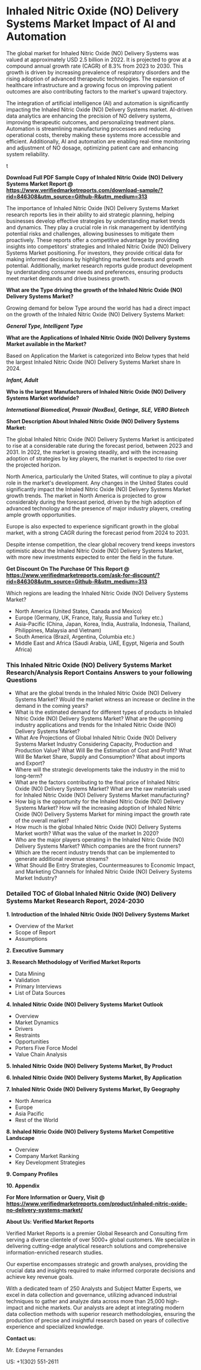 <meta name="title" content="Global Inhaled Nitric Oxide (NO) Delivery Systems Market Impact of AI and Automation"><meta name="description" content="The global market for Inhaled Nitric Oxide (NO) Delivery Systems was valued at approximately USD 2.5 billion in 2022. It is projected to grow at a compound annual grow"><meta name="title" content="Inhaled Nitric Oxide (NO) Delivery Systems Market Size, Share, Scope, Trends, Growth, Opportunities, Analysis, Forecast"><h1>Inhaled Nitric Oxide (NO) Delivery Systems Market Impact of AI and Automation</h1><p>The global market for Inhaled Nitric Oxide (NO) Delivery Systems was valued at approximately USD 2.5 billion in 2022. It is projected to grow at a compound annual growth rate (CAGR) of 8.3% from 2023 to 2030. This growth is driven by increasing prevalence of respiratory disorders and the rising adoption of advanced therapeutic technologies. The expansion of healthcare infrastructure and a growing focus on improving patient outcomes are also contributing factors to the market's upward trajectory.</p><p>The integration of artificial intelligence (AI) and automation is significantly impacting the Inhaled Nitric Oxide (NO) Delivery Systems market. AI-driven data analytics are enhancing the precision of NO delivery systems, improving therapeutic outcomes, and personalizing treatment plans. Automation is streamlining manufacturing processes and reducing operational costs, thereby making these systems more accessible and efficient. Additionally, AI and automation are enabling real-time monitoring and adjustment of NO dosage, optimizing patient care and enhancing system reliability.</p>t</p><p id="" class=""><strong>Download Full PDF Sample Copy of Inhaled Nitric Oxide (NO) Delivery Systems Market Report @ <a href="https://www.verifiedmarketreports.com/download-sample/?rid=846308&utm_source=Github-R&utm_medium=313" target="_blank">https://www.verifiedmarketreports.com/download-sample/?rid=846308&utm_source=Github-R&utm_medium=313</a></strong></p><p>The importance of&nbsp;Inhaled Nitric Oxide (NO) Delivery Systems Market research reports lies in their ability to aid strategic planning, helping businesses develop effective strategies by understanding market trends and dynamics. They play a crucial role in risk management by identifying potential risks and challenges, allowing businesses to mitigate them proactively. These reports offer a competitive advantage by providing insights into competitors' strategies and Inhaled Nitric Oxide (NO) Delivery Systems Market positioning. For investors, they provide critical data for making informed decisions by highlighting market forecasts and growth potential. Additionally, market research reports guide product development by understanding consumer needs and preferences, ensuring products meet market demands and drive business growth.</p><p><strong>What are the&nbsp;Type driving the growth of the Inhaled Nitric Oxide (NO) Delivery Systems Market?</strong></p><p id="" class="">Growing demand for below Type around the world has had a direct impact on the growth of the Inhaled Nitric Oxide (NO) Delivery Systems Market:</p><em><strong>General Type, Intelligent Type</strong></em></p><strong>What are the&nbsp;Applications&nbsp;of Inhaled Nitric Oxide (NO) Delivery Systems Market available in the Market?</strong></p><p id="" class="">Based on Application the Market is categorized into Below types that held the largest Inhaled Nitric Oxide (NO) Delivery Systems Market share In 2024.</p><em><strong>Infant, Adult</strong></em></p><strong>Who is the largest Manufacturers of Inhaled Nitric Oxide (NO) Delivery Systems Market worldwide?</strong></p><p><em><strong>International Biomedical, Praxair (NoxBox), Getinge, SLE, VERO Biotech</strong></em></p><p id="" class=""><strong>Short Description About Inhaled Nitric Oxide (NO) Delivery Systems Market:</strong></p><p>The global Inhaled Nitric Oxide (NO) Delivery Systems Market is anticipated to rise at a considerable rate during the forecast period, between 2023 and 2031. In 2022, the market is growing steadily, and with the increasing adoption of strategies by key players, the market is expected to rise over the projected horizon.</p><p>North America, particularly the United States, will continue to play a pivotal role in the market's development. Any changes in the United States could significantly impact the Inhaled Nitric Oxide (NO) Delivery Systems Market growth trends. The market in North America is projected to grow considerably during the forecast period, driven by the high adoption of advanced technology and the presence of major industry players, creating ample growth opportunities.</p><p>Europe is also expected to experience significant growth in the global market, with a strong CAGR during the forecast period from 2024 to 2031.</p><p>Despite intense competition, the clear global recovery trend keeps investors optimistic about the Inhaled Nitric Oxide (NO) Delivery Systems Market, with more new investments expected to enter the field in the future.</p><p id="" class=""><strong>Get Discount On The Purchase Of This Report @ <a href="https://www.verifiedmarketreports.com/ask-for-discount/?rid=846308&utm_source=Github-R&utm_medium=313" target="_blank">https://www.verifiedmarketreports.com/ask-for-discount/?rid=846308&utm_source=Github-R&utm_medium=313</a></strong></p>Which regions are leading the Inhaled Nitric Oxide (NO) Delivery Systems Market?</p><ul><li>North America (United States, Canada and Mexico)</li><li>Europe (Germany, UK, France, Italy, Russia and Turkey etc.)</li><li>Asia-Pacific (China, Japan, Korea, India, Australia, Indonesia, Thailand, Philippines, Malaysia and Vietnam)</li><li>South America (Brazil, Argentina, Columbia etc.)</li><li>Middle East and Africa (Saudi Arabia, UAE, Egypt, Nigeria and South Africa)</li></ul><h3 id="" class="">This Inhaled Nitric Oxide (NO) Delivery Systems Market Research/Analysis Report Contains Answers to your following Questions</h3><ul><li>What are the global trends in the Inhaled Nitric Oxide (NO) Delivery Systems Market? Would the market witness an increase or decline in the demand in the coming years?</li><li>What is the estimated demand for different types of products in Inhaled Nitric Oxide (NO) Delivery Systems Market? What are the upcoming industry applications and trends for the Inhaled Nitric Oxide (NO) Delivery Systems Market?</li><li>What Are Projections of Global Inhaled Nitric Oxide (NO) Delivery Systems Market Industry Considering Capacity, Production and Production Value? What Will Be the Estimation of Cost and Profit? What Will Be Market Share, Supply and Consumption? What about imports and Export?</li><li>Where will the strategic developments take the industry in the mid to long-term?</li><li>What are the factors contributing to the final price of Inhaled Nitric Oxide (NO) Delivery Systems Market? What are the raw materials used for Inhaled Nitric Oxide (NO) Delivery Systems Market manufacturing?</li><li>How big is the opportunity for the Inhaled Nitric Oxide (NO) Delivery Systems Market? How will the increasing adoption of Inhaled Nitric Oxide (NO) Delivery Systems Market for mining impact the growth rate of the overall market?</li><li>How much is the global Inhaled Nitric Oxide (NO) Delivery Systems Market worth? What was the value of the market In 2020?</li><li>Who are the major players operating in the Inhaled Nitric Oxide (NO) Delivery Systems Market? Which companies are the front runners?</li><li>Which are the recent industry trends that can be implemented to generate additional revenue streams?</li><li>What Should Be Entry Strategies, Countermeasures to Economic Impact, and Marketing Channels for Inhaled Nitric Oxide (NO) Delivery Systems Market Industry?</li></ul><h3 id="" class="">Detailed TOC of Global Inhaled Nitric Oxide (NO) Delivery Systems Market Research Report, 2024-2030</h3><p id="" class=""><strong>1. Introduction of the Inhaled Nitric Oxide (NO) Delivery Systems Market</strong></p><ul><li>Overview of the Market</li><li>Scope of Report</li><li>Assumptions</li></ul><p id="" class=""><strong>2. Executive Summary</strong></p><p id="" class=""><strong>3. Research Methodology of Verified Market Reports</strong></p><ul><li>Data Mining</li><li>Validation</li><li>Primary Interviews</li><li>List of Data Sources</li></ul><p id="" class=""><strong>4. Inhaled Nitric Oxide (NO) Delivery Systems Market Outlook</strong></p><ul><li>Overview</li><li>Market Dynamics</li><li>Drivers</li><li>Restraints</li><li>Opportunities</li><li>Porters Five Force Model</li><li>Value Chain Analysis</li></ul><p id="" class=""><strong>5. Inhaled Nitric Oxide (NO) Delivery Systems Market, By Product</strong></p><p id="" class=""><strong>6. Inhaled Nitric Oxide (NO) Delivery Systems Market, By Application</strong></p><p id="" class=""><strong>7. Inhaled Nitric Oxide (NO) Delivery Systems Market, By Geography</strong></p><ul><li>North America</li><li>Europe</li><li>Asia Pacific</li><li>Rest of the World</li></ul><p id="" class=""><strong>8. Inhaled Nitric Oxide (NO) Delivery Systems Market Competitive Landscape</strong></p><ul><li>Overview</li><li>Company Market Ranking</li><li>Key Development Strategies</li></ul><p id="" class=""><strong>9. Company Profiles</strong></p><p id="" class=""><strong>10. Appendix</strong></p><p id="" class=""><strong>For More Information or Query, Visit @ <a href="https://www.verifiedmarketreports.com/product/inhaled-nitric-oxide-no-delivery-systems-market/" target="_blank">https://www.verifiedmarketreports.com/product/inhaled-nitric-oxide-no-delivery-systems-market/</a></strong></p><p id="" class=""><strong>About Us: Verified Market Reports</strong></p><p id="" class="">Verified Market Reports is a premier Global Research and Consulting firm serving a diverse clientele of over 5000+ global customers. We specialize in delivering cutting-edge analytical research solutions and comprehensive information-enriched research studies.</p><p id="" class="">Our expertise encompasses strategic and growth analyses, providing the crucial data and insights required to make informed corporate decisions and achieve key revenue goals.</p><p id="" class="">With a dedicated team of 250 Analysts and Subject Matter Experts, we excel in data collection and governance, utilizing advanced industrial techniques to gather and analyze data across more than 25,000 high-impact and niche markets. Our analysts are adept at integrating modern data collection methods with superior research methodologies, ensuring the production of precise and insightful research based on years of collective experience and specialized knowledge.</p><p id="" class=""><strong>Contact us:</strong></p><p id="" class="">Mr. Edwyne Fernandes</p><p id="" class="">US: +1(302) 551-2611</p>